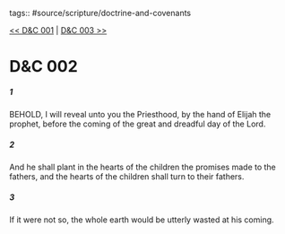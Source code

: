 tags:: #source/scripture/doctrine-and-covenants

[<< D&C 001](source/scripture/doctrine-and-covenants/D&C_001.md) | [D&C 003 >>](source/scripture/doctrine-and-covenants/D&C_003.md)

# D&C 002

##### 1

BEHOLD, I will reveal unto you the Priesthood, by the hand of Elijah the prophet, before the coming of the great and dreadful day of the Lord.

##### 2

And he shall plant in the hearts of the children the promises made to the fathers, and the hearts of the children shall turn to their fathers.

##### 3

If it were not so, the whole earth would be utterly wasted at his coming.
